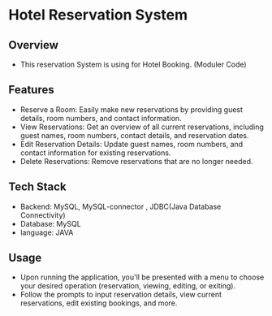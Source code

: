 ﻿# Hotel Reservation System
 
## Overview 
- This reservation System is using for Hotel Booking. (Moduler Code)

## Features 
- Reserve a Room: Easily make new reservations by providing guest details, room numbers, and contact information.
- View Reservations: Get an overview of all current reservations, including guest names, room numbers, contact details, and reservation dates.
- Edit Reservation Details: Update guest names, room numbers, and contact information for existing reservations.
- Delete Reservations: Remove reservations that are no longer needed.

## Tech Stack 
- Backend: MySQL, MySQL-connector , JDBC(Java Database Connectivity)
- Database: MySQL
- language: JAVA

## Usage 
- Upon running the application, you'll be presented with a menu to choose your desired operation (reservation, viewing, editing, or exiting).
- Follow the prompts to input reservation details, view current reservations, edit existing bookings, and more.
